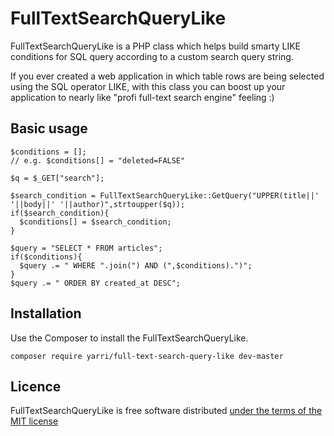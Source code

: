 FullTextSearchQueryLike
=======================

FullTextSearchQueryLike is a PHP class which helps build smarty LIKE conditions for SQL query according to a custom search query string.

If you ever created a web application in which table rows are being selected using the SQL operator LIKE,
with this class you can boost up your application to nearly like "profi full-text search engine" feeling :)

Basic usage
-----------

    $conditions = [];
    // e.g. $conditions[] = "deleted=FALSE"

    $q = $_GET["search"];

    $search_condition = FullTextSearchQueryLike::GetQuery("UPPER(title||' '||body||' '||author)",strtoupper($q));
    if($search_condition){
      $conditions[] = $search_condition;
    }

    $query = "SELECT * FROM articles";
    if($conditions){
      $query .= " WHERE ".join(") AND (",$conditions).")";
    }
    $query .= " ORDER BY created_at DESC";

Installation
------------

Use the Composer to install the FullTextSearchQueryLike.

    composer require yarri/full-text-search-query-like dev-master

Licence
-------

FullTextSearchQueryLike is free software distributed [under the terms of the MIT license](http://www.opensource.org/licenses/mit-license)
